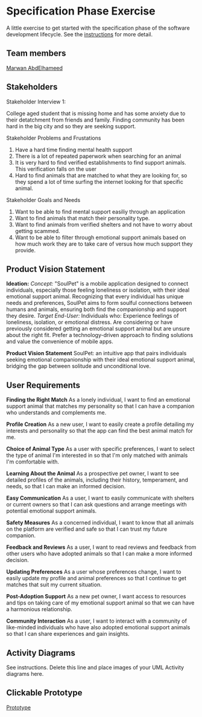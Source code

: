 # Specification Phase Exercise

A little exercise to get started with the specification phase of the software development lifecycle. See the [instructions](instructions.md) for more detail.

## Team members

[Marwan AbdElhameed](https://github.com/MarwanWalid2/)

## Stakeholders

Stakeholder Interview 1:

College aged student that is missing home and has some anxiety due to their detatchment from friends and family. Finding community has been hard in the big city and so they are seeking support.

Stakeholder Problems and Frustations

1. Have a hard time finding mental health support 
2. There is a lot of repeated paperwork when searching for an animal
3. It is very hard to find verified establishments to find support animals. This verification falls on the user
4. Hard to find animals that are matched to what they are looking for, so they spend a lot of time surfing the internet looking for that specific animal. 

Stakeholder Goals and Needs

1. Want to be able to find mental support easiliy through an application
2. Want to find animals that match their personality type.
3. Want to find animals from verified shelters and not have to worry about getting scammed.
4. Want to be able to filter through emotional support animals based on how much work they are to take care of versus how much support they provide.

## Product Vision Statement
**Ideation:**
*Concept:*
"SoulPet" is a mobile application designed to connect individuals, especially those feeling loneliness or isolation, with their ideal emotional support animal. Recognizing that every individual has unique needs and preferences, SoulPet aims to form soulful connections between humans and animals, ensuring both find the companionship and support they desire.
*Target End-User:*
Individuals who: 
Experience feelings of loneliness, isolation, or emotional distress. 
Are considering or have previously considered getting an emotional support animal but are unsure about the right fit.
Prefer a technology-driven approach to finding solutions and value the convenience of mobile apps.

**Product Vision Statement**
SoulPet: an intuitive app that pairs individuals seeking emotional companionship with their ideal emotional support animal, bridging the gap between solitude and unconditional love.

## User Requirements

**Finding the Right Match**
As a lonely individual, I want to find an emotional support animal that matches my personality so that I can have a companion who understands and complements me.

**Profile Creation**
As a new user, I want to easily create a profile detailing my interests and personality so that the app can find the best animal match for me.

**Choice of Animal Type**
As a user with specific preferences, I want to select the type of animal I'm interested in so that I'm only matched with animals I'm comfortable with.

**Learning About the Animal**
As a prospective pet owner, I want to see detailed profiles of the animals, including their history, temperament, and needs, so that I can make an informed decision.

**Easy Communication**
As a user, I want to easily communicate with shelters or current owners so that I can ask questions and arrange meetings with potential emotional support animals.

**Safety Measures**
As a concerned individual, I want to know that all animals on the platform are verified and safe so that I can trust my future companion.

**Feedback and Reviews**
As a user, I want to read reviews and feedback from other users who have adopted animals so that I can make a more informed decision.

**Updating Preferences**
As a user whose preferences change, I want to easily update my profile and animal preferences so that I continue to get matches that suit my current situation.

**Post-Adoption Support**
As a new pet owner, I want access to resources and tips on taking care of my emotional support animal so that we can have a harmonious relationship.

**Community Interaction**
As a user, I want to interact with a community of like-minded individuals who have also adopted emotional support animals so that I can share experiences and gain insights.


## Activity Diagrams

See instructions. Delete this line and place images of your UML Activity diagrams here.

## Clickable Prototype

[Prototype](https://www.figma.com/proto/E62TSABHGrQeDAjX9F26LP/Assignment1?type=design&node-id=16-91&t=DneQQefJ5FTJ9M8U-1&scaling=scale-down&page-id=0%3A1&starting-point-node-id=1%3A2&mode=design)
